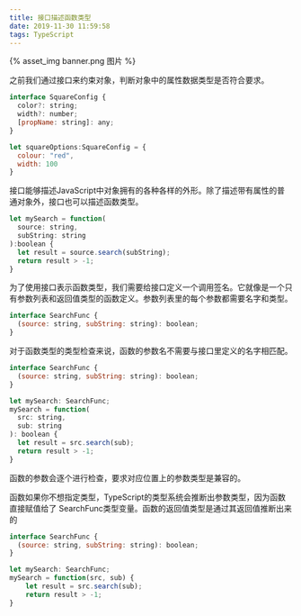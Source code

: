 ```yaml
---
title: 接口描述函数类型
date: 2019-11-30 11:59:58
tags: TypeScript
---
```

{% asset_img banner.png 图片 %}

之前我们通过接口来约束对象，判断对象中的属性数据类型是否符合要求。

<!-- more -->

```js
interface SquareConfig {
  color?: string;
  width?: number;
  [propName: string]: any;
}

let squareOptions:SquareConfig = {
  colour: "red",
  width: 100
}
```


接口能够描述JavaScript中对象拥有的各种各样的外形。除了描述带有属性的普通对象外，接口也可以描述函数类型。


```js
let mySearch = function(
  source: string,
  subString: string
):boolean {
  let result = source.search(subString);
  return result > -1;
}
```


为了使用接口表示函数类型，我们需要给接口定义一个调用签名。它就像是一个只有参数列表和返回值类型的函数定义。参数列表里的每个参数都需要名字和类型。


```js
interface SearchFunc {
  (source: string, subString: string): boolean;
}
```


对于函数类型的类型检查来说，函数的参数名不需要与接口里定义的名字相匹配。 


```js
interface SearchFunc {
  (source: string, subString: string): boolean;
}

let mySearch: SearchFunc;
mySearch = function(
  src: string,
  sub: string
): boolean {
  let result = src.search(sub);
  return result > -1;
}
```


函数的参数会逐个进行检查，要求对应位置上的参数类型是兼容的。 



函数如果你不想指定类型，TypeScript的类型系统会推断出参数类型，因为函数直接赋值给了 SearchFunc类型变量。函数的返回值类型是通过其返回值推断出来的


```js
interface SearchFunc {
  (source: string, subString: string): boolean;
}

let mySearch: SearchFunc;
mySearch = function(src, sub) {
    let result = src.search(sub);
    return result > -1;
}
```
